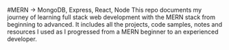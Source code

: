 #MERN -> MongoDB, Express, React, Node
This repo documents my journey of learning full stack web development with the MERN stack from beginning to advanced. It includes all the projects, code samples, notes and resources I used as I progressed from a MERN beginner to an experienced developer.
